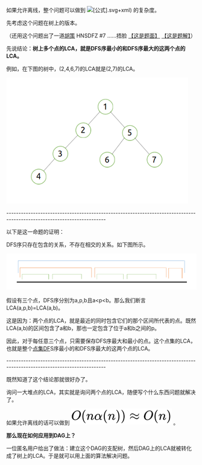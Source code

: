 如果允许离线，整个问题可以做到 ![[公式]](image/alpha(n)).svg+xml) 的复杂度。



先考虑这个问题在树上的版本。

（还用这个问题出了一道[胡策](https://www.zhihu.com/search?q=胡策&search_source=Entity&hybrid_search_source=Entity&hybrid_search_extra={"sourceType"%3A"answer"%2C"sourceId"%3A165741734}) HNSDFZ #7 ……捂脸 [【这是题面】](https://link.zhihu.com/?target=https%3A//www.zybuluo.com/ruanxingzhi/note/629182) [【这是题解】](https://link.zhihu.com/?target=https%3A//www.zybuluo.com/ruanxingzhi/note/632596)）



先说结论：**树上多个点的LCA，就是DFS序最小的和DFS序最大的这两个点的LCA。**

例如，在下图的树中，(2,4,6,7)的LCA就是(2,7)的LCA。



![img](image/v2-7e95669bbfeee31df371c9fea91696cf_720w.jpg)

\-----------------------------------------------------------------------------------------------------------------------

以下是这一命题的证明：

DFS序只存在包含的关系，不存在相交的关系。如下图所示。



![img](image/v2-7f98281faae3a662bd39a5b361d18342_720w.jpg)

假设有三个点，DFS序分别为a,p,b且a<p<b。那么我们断言LCA(a,p,b)=LCA(a,b)。

这是因为：两个点的LCA，就是最近的同时包含它们的那个区间所代表的点。既然LCA(a,b)的区间包含了a和b，那也一定包含了位于a和b之间的p。

因此，对于每任意三个点，只需要保存DFS序最大和最小的点。这个点集的LCA，也就是整个[点集DF](https://www.zhihu.com/search?q=点集DF&search_source=Entity&hybrid_search_source=Entity&hybrid_search_extra={"sourceType"%3A"answer"%2C"sourceId"%3A165741734})S序最小的和DFS序最大的这两个点的LCA。

\-----------------------------------------------------------------------------------------------------------------------



既然知道了这个结论那就很好办了。

询问一大堆点的LCA，其实就是询问两个点的LCA，随便写个什么东西问题就解决了。

如果允许离线的话可以做到 ![[公式]](image/approx+O(n).svg+xml) 。



**那么现在如何应用到DAG上？**



一位匿名用户给出了做法：建立这个DAG的支配树，然后DAG上的LCA就被转化成了树上的LCA。于是就可以用上面的算法解决问题。